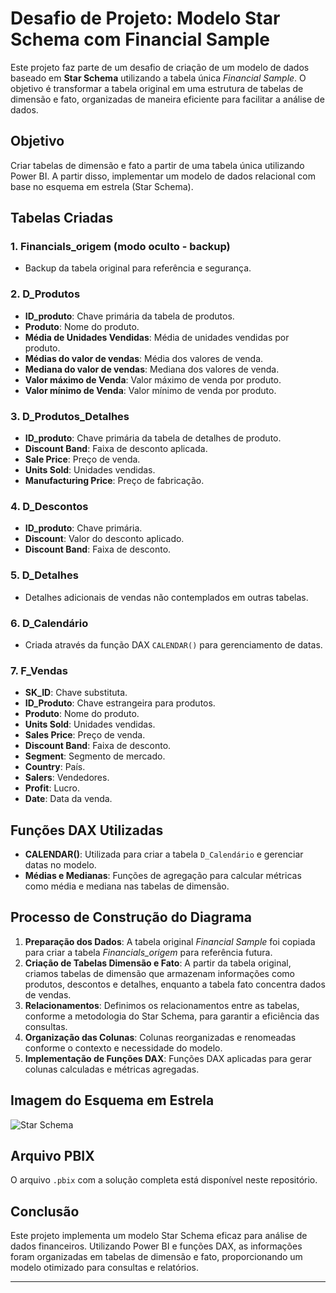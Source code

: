 # Desafio de Projeto: Modelo Star Schema com Financial Sample

Este projeto faz parte de um desafio de criação de um modelo de dados baseado em **Star Schema** utilizando a tabela única *Financial Sample*. O objetivo é transformar a tabela original em uma estrutura de tabelas de dimensão e fato, organizadas de maneira eficiente para facilitar a análise de dados.

## Objetivo
Criar tabelas de dimensão e fato a partir de uma tabela única utilizando Power BI. A partir disso, implementar um modelo de dados relacional com base no esquema em estrela (Star Schema).

## Tabelas Criadas

### 1. **Financials_origem (modo oculto - backup)**
   - Backup da tabela original para referência e segurança.

### 2. **D_Produtos**
   - **ID_produto**: Chave primária da tabela de produtos.
   - **Produto**: Nome do produto.
   - **Média de Unidades Vendidas**: Média de unidades vendidas por produto.
   - **Médias do valor de vendas**: Média dos valores de venda.
   - **Mediana do valor de vendas**: Mediana dos valores de venda.
   - **Valor máximo de Venda**: Valor máximo de venda por produto.
   - **Valor mínimo de Venda**: Valor mínimo de venda por produto.

### 3. **D_Produtos_Detalhes**
   - **ID_produto**: Chave primária da tabela de detalhes de produto.
   - **Discount Band**: Faixa de desconto aplicada.
   - **Sale Price**: Preço de venda.
   - **Units Sold**: Unidades vendidas.
   - **Manufacturing Price**: Preço de fabricação.

### 4. **D_Descontos**
   - **ID_produto**: Chave primária.
   - **Discount**: Valor do desconto aplicado.
   - **Discount Band**: Faixa de desconto.

### 5. **D_Detalhes**
   - Detalhes adicionais de vendas não contemplados em outras tabelas.

### 6. **D_Calendário**
   - Criada através da função DAX `CALENDAR()` para gerenciamento de datas.

### 7. **F_Vendas**
   - **SK_ID**: Chave substituta.
   - **ID_Produto**: Chave estrangeira para produtos.
   - **Produto**: Nome do produto.
   - **Units Sold**: Unidades vendidas.
   - **Sales Price**: Preço de venda.
   - **Discount Band**: Faixa de desconto.
   - **Segment**: Segmento de mercado.
   - **Country**: País.
   - **Salers**: Vendedores.
   - **Profit**: Lucro.
   - **Date**: Data da venda.

## Funções DAX Utilizadas

- **CALENDAR()**: Utilizada para criar a tabela `D_Calendário` e gerenciar datas no modelo.
- **Médias e Medianas**: Funções de agregação para calcular métricas como média e mediana nas tabelas de dimensão.

## Processo de Construção do Diagrama

1. **Preparação dos Dados**: A tabela original *Financial Sample* foi copiada para criar a tabela *Financials_origem* para referência futura.
2. **Criação de Tabelas Dimensão e Fato**: A partir da tabela original, criamos tabelas de dimensão que armazenam informações como produtos, descontos e detalhes, enquanto a tabela fato concentra dados de vendas.
3. **Relacionamentos**: Definimos os relacionamentos entre as tabelas, conforme a metodologia do Star Schema, para garantir a eficiência das consultas.
4. **Organização das Colunas**: Colunas reorganizadas e renomeadas conforme o contexto e necessidade do modelo.
5. **Implementação de Funções DAX**: Funções DAX aplicadas para gerar colunas calculadas e métricas agregadas.

## Imagem do Esquema em Estrela
![Star Schema](link-da-imagem-aqui)

## Arquivo PBIX
O arquivo `.pbix` com a solução completa está disponível neste repositório.

## Conclusão

Este projeto implementa um modelo Star Schema eficaz para análise de dados financeiros. Utilizando Power BI e funções DAX, as informações foram organizadas em tabelas de dimensão e fato, proporcionando um modelo otimizado para consultas e relatórios.

---
